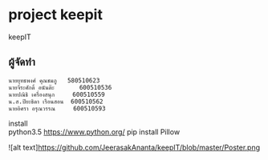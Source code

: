 # project keepit
keepIT

## ผู้จัดทำ
	นายยุทธพงศ์ คุณชมภู   580510623
	นายจีระศักดิ์ อนันต๊ะ	    600510536
	นายปณิธิ เครื่องสนุก     600510559
	น.ส.ปิยะธิดา เรือนสอน  600510562
	นายอิศรา อรุณวรรณ     600510593

install  
python3.5 https://www.python.org/
pip install Pillow


![alt text]https://github.com/JeerasakAnanta/keepIT/blob/master/Poster.png
